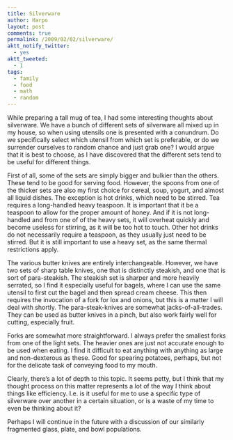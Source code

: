 ```yaml
---
title: Silverware
author: Harpo
layout: post
comments: true
permalink: /2009/02/02/silverware/
aktt_notify_twitter:
  - yes
aktt_tweeted:
  - 1
tags:
  - family
  - food
  - math
  - random
---
```

While preparing a tall mug of tea, I had some interesting thoughts about silverware. We have a bunch of different sets of silverware all mixed up in my house, so when using utensils one is presented with a conundrum. Do we specifically select which utensil from which set is preferable, or do we surrender ourselves to random chance and just grab one? I would argue that it is best to choose, as I have discovered that the different sets tend to be useful for different things.

First of all, some of the sets are simply bigger and bulkier than the others. These tend to be good for serving food. However, the spoons from one of the thicker sets are also my first choice for cereal, soup, yogurt, and almost all liquid dishes. The exception is hot drinks, which need to be stirred. Tea requires a long-handled heavy teaspoon. It is important that it be a teaspoon to allow for the proper amount of honey. And if it is not long-handled and from one of of the heavy sets, it will overheat quickly and become useless for stirring, as it will be too hot to touch. Other hot drinks do not necessarily require a teaspoon, as they usually just need to be stirred. But it is still important to use a heavy set, as the same thermal restrictions apply.

The various butter knives are entirely interchangeable. However, we have two sets of sharp table knives, one that is distinctly steakish, and one that is sort of para-steakish. The steakish set is sharper and more heavily serrated, so I find it especially useful for bagels, where I can use the same utensil to first cut the bagel and then spread cream cheese. This then requires the invocation of a fork for lox and onions, but this is a matter I will deal with shortly. The para-steak-knives are somewhat jacks-of-all-trades. They can be used as butter knives in a pinch, but also work fairly well for cutting, especially fruit.

Forks are somewhat more straightforward. I always prefer the smallest forks from one of the light sets. The heavier ones are just not accurate enough to be used when eating. I find it difficult to eat anything with anything as large and non-dexterous as these. Good for spearing potatoes, perhaps, but not for the delicate task of conveying food to my mouth.

Clearly, there&#8217;s a lot of depth to this topic. It seems petty, but I think that my thought process on this matter represents a lot of the way I think about things like efficiency. I.e. is it useful for me to use a specific type of silverware over another in a certain situation, or is a waste of my time to even be thinking about it?

Perhaps I will continue in the future with a discussion of our similarly fragmented glass, plate, and bowl populations.